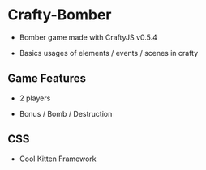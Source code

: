 Crafty-Bomber
=============

- Bomber game made with CraftyJS v0.5.4

- Basics usages of elements / events / scenes in crafty

Game Features
-------------

- 2 players

- Bonus / Bomb / Destruction

CSS
---

- Cool Kitten Framework
